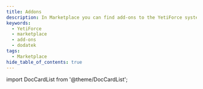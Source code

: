 ```yaml
---
title: Addons
description: In Marketplace you can find add-ons to the YetiForce system and a number of services that will allow the organization to customize the system and processes.
keywords:
  - YetiForce
  - marketplace
  - add-ons
  - dodatek
tags:
  - Marketplace
hide_table_of_contents: true
---
```


import DocCardList from '@theme/DocCardList';

<DocCardList />
